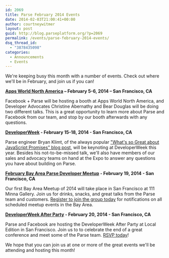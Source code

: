 ```yaml
---
id: 2069
title: Parse February 2014 Events
date: 2014-02-03T21:00:41+00:00
author: courtneywitmer
layout: post
guid: http://blog.parseplatform.org/?p=2069
permalink: /events/parse-february-2014-events/
dsq_thread_id:
  - "3878435098"
categories:
  - Announcements
  - Events
---
```

We're keeping busy this month with a number of events. Check out where we'll be in February, and join us if you can!

**<a href="http://www.apps-world.net/northamerica/" target="_blank">Apps World North America</a> – February 5-6, 2014 – San Francisco, CA**
  
Facebook + Parse will be hosting a booth at Apps World North America, and Developer Advocates Christine Abernathy and Bear Douglas will be doing two different talks. This is a great opportunity to learn more about Parse and Facebook from our team, and stop by our booth afterwards with any questions.

**<a href="http://developerweek.com/" target="_blank">DeveloperWeek</a> - February 15-18, 2014 - San Francisco, CA**
  
Parse engineer Bryan Klimt, of the always popular <a href="http://blog.parseplatform.org/2013/01/29/whats-so-great-about-javascript-promises/" target="_blank">"What's so Great about JavaScript Promises" blog post</a>, will be keynoting at DeveloperWeek this year. Besides his not-to-be-missed talk, we'll also have members of our sales and advocacy teams on hand at the Expo to answer any questions you have about building on Parse.

**<a href="http://www.meetup.com/Bay-Area-Parse-Developer-Meetup/events/163101792/" target="_blank">February Bay Area Parse Developer Meetup</a> - February 19, 2014 - San Francisco, CA**
  
Our first Bay Area Meetup of 2014 will take place in San Francisco at 111 Minna Gallery. Join us for drinks, snacks, and great talks from the Parse team and customers. <a href="http://www.meetup.com/Bay-Area-Parse-Developer-Meetup/" target="_blank">Register to join the group today</a> for notifications on all scheduled meetup events in the Bay Area.

**<a href="http://parsefbdeveloperweekafterparty.splashthat.com/" target="_blank">DeveloperWeek After Party</a> - February 20, 2014 - San Francisco, CA**
  
Parse and Facebook are hosting the DeveloperWeek After Party at Local Edition in San Francisco. Join us to to celebrate the end of a great conference and meet some of the Parse team. <a href="http://parsefbdeveloperweekafterparty.splashthat.com/" target="_blank">RSVP today</a>!

We hope that you can join us at one or more of the great events we'll be attending and hosting this month!
